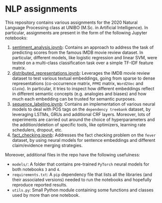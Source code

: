 # NLP assignments
This repository contains various assignments for the 2020 Natural Language Processing class at UNIBO (M.Sc. in Artificial Intelligence). In particular, assignments are present in the form of the following Jupyter notebooks:
1. [sentiment_analysis.ipynb](sentiment_analysis.ipynb): Contains an approach to address the task of predicting scores from the famous IMDB movie review dataset. In particular, different models, like logistic regression and linear SVM, were tested on a multi-class classification task over a simple TF-IDF feature matrix.
2. [distributed_representations.ipynb](distributed_representations.ipynb): Leverages the IMDB movie review dataset to test various textual embeddings, going from sparse to dense representations (co-occurrence matrix, `PPMI` matrix, `Word2Vec` and `GloVe`). In particular, it tries to inspect how different embeddings reflect in different semantic concepts (e.g. analogies and biases) and how much each embedding can be trusted for semantic purposes.
3. [sequence_labeling.ipynb](sequence_labeling.ipynb): Contains an implementation of various neural models to deal with POS tags on the `dependency treebank` dataset, by leveraging LSTMs, GRUs and additional CRF layers. Moreover, lots of experiments are carried out around the choice of hyperparameters and the addition/deletion of specific tools, like optimizers, learning rate schedulers, dropout, etc.
4. [fact_checking.ipynb](fact_checking.ipynb): Addresses the fact checking problem on the `fever` dataset, by using neural models for sentence embeddings and different claim/evidence merging strategies.

Moreover, additional files in the repo have the following usefulness: 
- `models/`: A folder that contains pre-trained `PyTorch` neural models for both notebooks `3` and `4`.
- `requirements.txt`: A `pip` dependency file that lists all the libraries (and their associated versions) needed to run the notebooks and hopefully reproduce reported results.
- `utils.py`: Small Python module containing some functions and classes used by more than one notebook.
